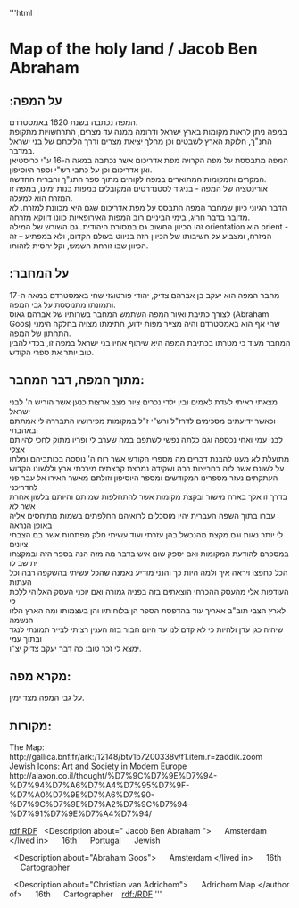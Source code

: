 '''html

<h1> Map of the holy land / Jacob Ben Abraham
</h1>
<h2>:על המפה</h2>
<div> המפה נכתבה בשנת 1620 באמסטרדם.</div>
<div> במפה ניתן לראות מקומות בארץ ישראל ודרומה ממנה עד מצרים, התרחשויות מתקופת התנ"ך, חלוקת הארץ לשבטים וכן מהלך יציאת מצרים ודרך הליכתם של בני ישראל במדבר. </div>
<div> המפה מתבססת על מפה הקרויה מפת אדריכום אשר נכתבה במאה ה-16 ע"י כריסטיאן ואן אדריכום וכן על כתבי רש"י וספר היוסיפון. </div>
<div> המקרים והמקומות המתוארים במפה לקוחים מתוך ספר התנ"ך והברית החדשה. </div>
<div> אורינטציה של המפה  - בניגוד לסטנדרטים המקובלים במפות בנות ימינו, במפה זו המזרח הוא למעלה. </div>
 <div>הדבר הגיוני כיוון שמחבר המפה התבסס על מפת אדריכום שגם היא מכוונת למזרח. לא מדובר בדבר חריג, בימי הביניים רוב המפות האירופאיות כוונו דווקא מזרחה. </div>
 <div>זהו הכיוון החשוב גם במסורת היהודית. גם השורש של המילה orientation הוא orient - המזרח, ומצביע על חשיבותו של הכיוון הזה בניווט בעולם הקדום, ולא במפתיע – זה הכיוון שבו זורחת השמש, וקל יחסית לזהותו.  </div>
<h2>:על המחבר</h2>
<div> מחבר המפה הוא יעקב בן אברהם צדיק, יהודי פורטוגזי שחי באמסטרדם במאה ה-17 ותמונתו מתנוססת על גבי המפה.   </div>
<div>  לצורך כתיבת ואיור המפה השתמש המחבר בשרותיו של אברהם גאוס (Abraham Goos) שחי אף הוא באמסטרדם והיה מצייר מפות ידוע, חתימתו מצויה בחלקה הימני התחתון של המפה. </div>
<div> המחבר מעיד כי מטרתו בכתיבת המפה היא שיתוף אחיו בני ישראל במפה זו, בכדי להבין טוב יותר את ספרי הקודש.  </div>
<h2>מתוך המפה, דבר המחבר:</h2>
<div> מצאתי ראיתי לעדת לאמים ובין ילדי נכרים ציור מצב ארצות כנען אשר הוריש ה' לבני ישראל</div>
<div>
 וכאשר ידיעתים מסכימים לדרז"ל ורש"י ז"ל במקומות מפירושיו התבררה לי אמתתם ובאהבתי </div>
<div>לבני עמי ואחי נכספה וגם כלתה נפשי לשתפם במה שערב לי ופריו מתוק לחכי להיותם אצלי</div>
<div>מתועלת לא מעט להבנת דברים מה מספרי הקודש אשר רוח ה' נוססה בכותביהם ומלתו</div>
<div>על לשונם אשר לזה בחריצות רבה ושקידה נמרצת קבצתים מירכתי ארץ וללשונו הקדוש</div>
<div>העתקתים נעזר מספרינו המקודשים ומספר היוסיפון וזולתם מאשר האירו אל עבר פני להדריכני</div> 
<div>בדרך זו אלך בארח מישור ובקצת מקומות אשר להתחלפות שמותם והיותם בלשון אחרת אשר לא</div>
<div>עברו בתוך השפה העברית יהיו מוסכלים לרואיהם החלפתים בשמות מתיחסים אליה באופן הנראה</div>
<div>לי יותר נאות וגם מקצת מהנכשל בהן עזרתי ועוד עשיתי חלק מפתחות אשר בם הצבתי ציונים</div>
<div>במספרם להודעת המקומות ואם יספק שום איש בדבר מה מזה הנה בספר הזה ובמקצתו יתישב לו</div> 
<div>הכל כחפצו ויראה איך ולמה היות כך והנני מודיע נאמנה שהכל עשיתי בהשקפה רבה וכל העתות</div>
<div>העודפות אלי מהעסק ההכרחי הוצאתים בזה בפניה גמורה ואם יוכני העסק האלוהי ללכת לי</div>
<div>לארץ הצבי תוב"ב אאריך עוד בהדפסת הספר הן בלוחותיו והן בעצמותו ומה הארץ הלזו הנשמה</div>
<div>שיהיה כגן עדן ולהיות כי לא קדם לנו עד היום חבור בזה הענין רציתי לצייר תמונתי לנגד ובתוך עמי</div> 
<div>ימצא לי זכר טוב: כה דבר יעקב צדיק יצ"ו.  </div>
<div>  </div>
<h2>מקרא מפה:</h2>
<div> על גבי המפה מצד ימין.  </div>
<h2>מקורות:</h2>
<div> The Map:                       </div>
<div> http://gallica.bnf.fr/ark:/12148/btv1b7200338v/f1.item.r=zaddik.zoom </div>
<div> Jewish Icons: Art and Society in Modern Europe </div>
<div>  http://alaxon.co.il/thought/%D7%9C%D7%9E%D7%94-%D7%94%D7%A6%D7%A4%D7%95%D7%9F-%D7%A0%D7%9E%D7%A6%D7%90-%D7%9C%D7%9E%D7%A2%D7%9C%D7%94-%D7%91%D7%9E%D7%A4%D7%94/ </div>

<rdf:RDF>
  <Description about=" Jacob Ben Abraham ">
    <lived in> Amsterdam </lived in>
    <century> 16th </century> 
    <origin> Portugal </origin>
    <religion> Jewish </religion>
  </Description>

  <Description about="Abraham Goos">
    <lived in> Amsterdam </lived in>
    <century> 16th </century> 
    <occupation> Cartographer </occupation>
  </Description>

  <Description about="Christian van Adrichom">
    <author of> Adrichom Map </author of>
    <century> 16th </century> 
    <occupation> Cartographer </occupation>
  </Description>
<rdf:/RDF>
'''